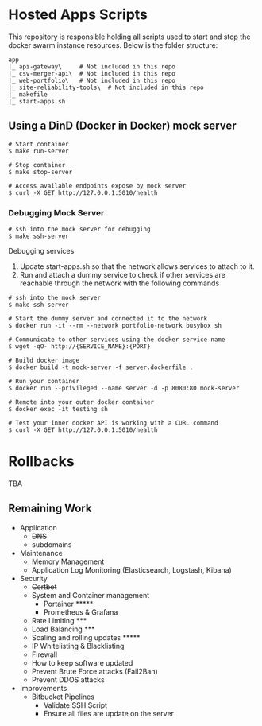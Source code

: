 # Hosted Apps Scripts

This repository is responsible holding all scripts used to start and stop the docker swarm instance resources. Below is the folder structure:

```
app
|_ api-gateway\     # Not included in this repo
|_ csv-merger-api\  # Not included in this repo
|_ web-portfolio\   # Not included in this repo
|_ site-reliability-tools\  # Not included in this repo
|_ makefile
|_ start-apps.sh
```


## Using a DinD (Docker in Docker) mock server

```shell
# Start container
$ make run-server

# Stop container
$ make stop-server

# Access available endpoints expose by mock server
$ curl -X GET http://127.0.0.1:5010/health
```

### Debugging Mock Server

```shell
# ssh into the mock server for debugging
$ make ssh-server
```

Debugging services
1. Update start-apps.sh so that the network allows services to attach to it.
2. Run and attach a dummy service to check if other services are reachable through the network with the following commands

```shell
# ssh into the mock server
$ make ssh-server 

# Start the dummy server and connected it to the network
$ docker run -it --rm --network portfolio-network busybox sh

# Communicate to other services using the docker service name
$ wget -qO- http://{SERVICE_NAME}:{PORT}
```


```shell
# Build docker image
$ docker build -t mock-server -f server.dockerfile .

# Run your container
$ docker run --privileged --name server -d -p 8080:80 mock-server

# Remote into your outer docker container
$ docker exec -it testing sh

# Test your inner docker API is working with a CURL command
$ curl -X GET http://127.0.0.1:5010/health
```

# Rollbacks

TBA

## Remaining Work

* Application
    * ~~DNS~~
    * subdomains
* Maintenance
    * Memory Management
    * Application Log Monitoring (Elasticsearch, Logstash, Kibana)
* Security
    * ~~Certbot~~
    * System and Container management 
        - Portainer *****
        - Prometheus & Grafana 
    * Rate Limiting  ***
    * Load Balancing ***
    * Scaling and rolling updates *****
    * IP Whitelisting & Blacklisting
    * Firewall
    * How to keep software updated
    * Prevent Brute Force attacks (Fail2Ban)
    * Prevent DDOS attacks
* Improvements 
    * Bitbucket Pipelines
        - Validate SSH Script
        - Ensure all files are update on the server
